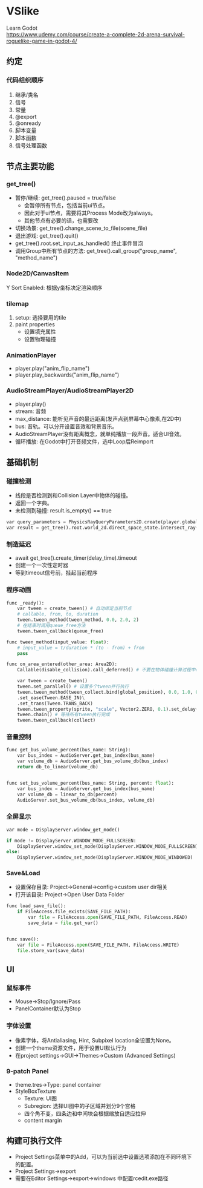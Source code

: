 # VSlike
Learn Godot  
https://www.udemy.com/course/create-a-complete-2d-arena-survival-roguelike-game-in-godot-4/

## 约定

### 代码组织顺序
1. 继承/类名
2. 信号
3. 常量
4. @export
5. @onready
6. 脚本变量
6. 脚本函数
7. 信号处理函数


## 节点主要功能

### get_tree()
- 暂停/继续: get_tree().paused = true/false
    - 会暂停所有节点，包括当前ui节点。
    - 因此对于ui节点，需要将其Process Mode改为always。
    - 其他节点有必要的话，也需要改
- 切换场景: get_tree().change_scene_to_file(scene_file)
- 退出游戏: get_tree().quit()
- get_tree().root.set_input_as_handled() 终止事件冒泡
- 调用Group中所有节点的方法: get_tree().call_group("group_name", "method_name")

### Node2D/CanvasItem
Y Sort Enabled: 根据y坐标决定渲染顺序

### tilemap
1. setup: 选择要用的tile
2. paint properties
    - 设置填充属性
    - 设置物理碰撞

### AnimationPlayer
- player.play("anim_flip_name")
- player.play_backwards("anim_flip_name")

### AudioStreamPlayer/AudioStreamPlayer2D
- player.play()
- stream: 音频
- max_distance: 能听见声音的最远距离(发声点到屏幕中心像素,在2D中)
- bus: 音轨。可以分开设置音效和背景音乐。
- AudioStreamPlayer没有距离概念，就单纯播放一段声音。适合UI音效。
- 循环播放: 在Godot中打开音频文件，选中Loop后Reimport

## 基础机制

### 碰撞检测
- 线段是否检测到和Collision Layer中物体的碰撞。
- 返回一个字典。
- 未检测到碰撞: result.is_empty() == true
```python
var query_parameters = PhysicsRayQueryParameters2D.create(player.global_position, spawn_position, 1)
var result = get_tree().root.world_2d.direct_space_state.intersect_ray(query_parameters)
```

### 制造延迟
- await get_tree().create_timer(delay_time).timeout
- 创建一个一次性定时器
- 等到timeout信号前，挂起当前程序

### 程序动画
```python
func _ready():
    var tween = create_tween() # 自动绑定当前节点
    # callable, from, to, duration
    tween.tween_method(tween_method, 0.0, 2.0, 2)
    # 在结束时调用queue_free方法
    tween.tween_callback(queue_free)

func tween_method(input_value: float):
    # input_value = t/duration * (to - from) + from
    pass

func on_area_entered(other_area: Area2D):
    Callable(disable_collision).call_deferred() # 不要在物体碰撞计算过程中改变Collision的属性

    var tween = create_tween()
    tween.set_parallel() # 设置多个tween并行执行
    tween.tween_method(tween_collect.bind(global_position), 0.0, 1.0, 0.5)\
    .set_ease(Tween.EASE_IN)\
    .set_trans(Tween.TRANS_BACK)
    tween.tween_property(sprite, "scale", Vector2.ZERO, 0.1).set_delay(0.4)
    tween.chain() # 等待所有tween执行完成
    tween.tween_callback(collect)
```

### 音量控制
```python
func get_bus_volume_percent(bus_name: String):
    var bus_index = AudioServer.get_bus_index(bus_name)
    var volume_db = AudioServer.get_bus_volume_db(bus_index)
    return db_to_linear(volume_db)


func set_bus_volume_percent(bus_name: String, percent: float):
    var bus_index = AudioServer.get_bus_index(bus_name)
    var volume_db = linear_to_db(percent)
    AudioServer.set_bus_volume_db(bus_index, volume_db)
```

### 全屏显示
```python
var mode = DisplayServer.window_get_mode()

if mode != DisplayServer.WINDOW_MODE_FULLSCREEN:
    DisplayServer.window_set_mode(DisplayServer.WINDOW_MODE_FULLSCREEN)
else:
    DisplayServer.window_set_mode(DisplayServer.WINDOW_MODE_WINDOWED)
```

### Save&Load
- 设置保存目录: Project->General->config->custom user dir相关
- 打开该目录: Project->Open User Data Folder

```python
func load_save_file():
    if FileAccess.file_exists(SAVE_FILE_PATH):
        var file = FileAccess.open(SAVE_FILE_PATH, FileAccess.READ)
        save_data = file.get_var()


func save():
    var file = FileAccess.open(SAVE_FILE_PATH, FileAccess.WRITE)
    file.store_var(save_data)
```

## UI

### 鼠标事件
- Mouse->Stop/Ignore/Pass
- PanelContainer默认为Stop

### 字体设置
- 像素字体，将Antialiasing, Hint, Subpixel location全设置为None。
- 创建一个theme资源文件，用于设置UI默认行为
- 在project settings->GUI->Themes->Custom (Advanced Settings)

### 9-patch Panel
- theme.tres->Type: panel container
- StyleBoxTexture
    - Texture: UI图
    - Subregion: 选择UI图中的子区域并划分9个宫格
    - 四个角不变，四条边和中间块会根据缩放自适应拉伸
    - content margin

## 构建可执行文件
- Project Settings菜单中的Add，可以为当前选中设置选项添加在不同环境下的配置。
- Project Settings->export
- 需要在Editor Settings->export->windows 中配置rcedit.exe路径